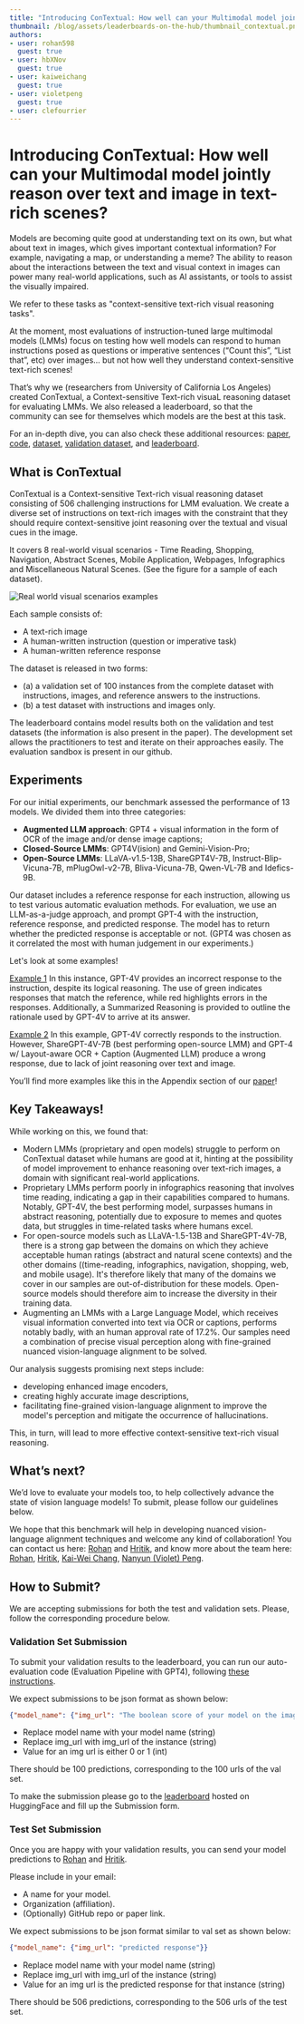 ```yaml
---
title: "Introducing ConTextual: How well can your Multimodal model jointly reason over text and image in text-rich scenes?"
thumbnail: /blog/assets/leaderboards-on-the-hub/thumbnail_contextual.png
authors:
- user: rohan598
  guest: true
- user: hbXNov
  guest: true
- user: kaiweichang
  guest: true
- user: violetpeng
  guest: true
- user: clefourrier
---
```


# Introducing ConTextual: How well can your Multimodal model jointly reason over text and image in text-rich scenes?

Models are becoming quite good at understanding text on its own, but what about text in images, which gives important contextual information? For example, navigating a map, or understanding a meme? The ability to reason about the interactions between the text and visual context in images can power many real-world applications, such as AI assistants, or tools to assist the visually impaired. 

We refer to these tasks as "context-sensitive text-rich visual reasoning tasks".

At the moment, most evaluations of instruction-tuned large multimodal models (LMMs) focus on testing how well models can respond to human instructions posed as questions or imperative sentences (“Count this”, “List that”, etc) over images... but not how well they understand context-sensitive text-rich scenes! 

That’s why we (researchers from University of California Los Angeles) created ConTextual, a Context-sensitive Text-rich visuaL reasoning dataset for evaluating LMMs. We also released a leaderboard, so that the community can see for themselves which models are the best at this task.

<script type="module" src="https://gradio.s3-us-west-2.amazonaws.com/3.45.1/gradio.js"> </script>
<gradio-app theme_mode="light" space="ucla-contextual/contextual_leaderboard"></gradio-app>

For an in-depth dive, you can also check these additional resources: [paper](https://huggingface.co/papers/2401.13311), [code](https://github.com/rohan598/ConTextual), [dataset](https://huggingface.co/datasets/ucla-contextual/contextual_all), [validation dataset](https://huggingface.co/datasets/ucla-contextual/contextual_val), and [leaderboard](https://huggingface.co/spaces/ucla-contextual/contextual_leaderboard). 


## What is ConTextual

ConTextual is a Context-sensitive Text-rich visual reasoning dataset consisting of 506 challenging instructions for LMM evaluation. We create a diverse set of instructions on text-rich images with the constraint that they should require context-sensitive joint reasoning over the textual and visual cues in the image. 

It covers 8 real-world visual scenarios - Time Reading, Shopping, Navigation, Abstract Scenes, Mobile Application, Webpages, Infographics and Miscellaneous Natural Scenes. (See the figure for a sample of each dataset).

![Real world visual scenarios examples](https://con-textual.github.io/static/images/teaser_figure.png)

Each sample consists of:
- A text-rich image
- A human-written instruction (question or imperative task)
- A human-written reference response 

The dataset is released in two forms: 
- (a) a validation set of 100 instances from the complete dataset with instructions, images, and reference answers to the instructions. 
- (b) a test dataset with instructions and images only.

The leaderboard contains model results both on the validation and test datasets (the information is also present in the paper). The development set allows the practitioners to test and iterate on their approaches easily. The evaluation sandbox is present in our github.  

## Experiments

For our initial experiments, our benchmark assessed the performance of 13 models. We divided them into three categories: 
- **Augmented LLM approach**: GPT4 + visual information in the form of OCR of the image and/or dense image captions; 
- **Closed-Source LMMs**: GPT4V(ision) and Gemini-Vision-Pro; 
- **Open-Source LMMs**: LLaVA-v1.5-13B, ShareGPT4V-7B, Instruct-Blip-Vicuna-7B, mPlugOwl-v2-7B, Bliva-Vicuna-7B, Qwen-VL-7B and Idefics-9B.

Our dataset includes a reference response for each instruction, allowing us to test various automatic evaluation methods. For evaluation, we use an LLM-as-a-judge approach, and prompt GPT-4 with the instruction, reference response, and predicted response. The model has to return whether the predicted response is acceptable or not. (GPT4 was chosen as it correlated the most with human judgement in our experiments.)

Let's look at some examples!

[Example 1](https://huggingface.co/datasets/huggingface/documentation-images/resolve/main/blog/leaderboards-on-the-hub/contextual-qualitative-ex-1.png)
In this instance, GPT-4V provides an incorrect response to the instruction, despite its logical reasoning. The use of green indicates responses that match the reference, while red highlights errors in the responses. Additionally, a Summarized Reasoning is provided to outline the rationale used by GPT-4V to arrive at its answer.

[Example 2](https://huggingface.co/datasets/huggingface/documentation-images/resolve/main/blog/leaderboards-on-the-hub/contextual-qualitative-ex-2.png)
In this example, GPT-4V correctly responds to the instruction. However, ShareGPT-4V-7B (best performing open-source LMM) and GPT-4 w/ Layout-aware OCR + Caption (Augmented LLM) produce a wrong response, due to lack of joint reasoning over text and image.

You’ll find more examples like this in the Appendix section of our [paper](https://huggingface.co/papers/2401.13311)!

## Key Takeaways!

While working on this, we found that:
- Modern LMMs (proprietary and open models) struggle to perform on ConTextual dataset while humans are good at it, hinting at the possibility of model improvement to enhance reasoning over text-rich images, a domain with significant real-world applications.
- Proprietary LMMs perform poorly in infographics reasoning that involves time reading, indicating a gap in their capabilities compared to humans. Notably, GPT-4V, the best performing model, surpasses humans in abstract reasoning, potentially due to exposure to memes and quotes data, but struggles in time-related tasks where humans excel.
- For open-source models such as LLaVA-1.5-13B and ShareGPT-4V-7B, there is a strong gap between the domains on which they achieve acceptable human ratings (abstract and natural scene contexts) and the other domains ((time-reading, infographics, navigation, shopping, web, and mobile usage). It's therefore likely that many of the domains we cover in our samples are out-of-distribution for these models. Open-source models should therefore aim to increase the diversity in their training data.
- Augmenting an LMMs with a Large Language Model, which receives visual information converted into text via OCR or captions, performs notably badly, with an human approval rate of 17.2%. Our samples need a combination of precise visual perception along with fine-grained nuanced vision-language alignment to be solved. 

Our analysis suggests promising next steps include: 
- developing enhanced image encoders, 
- creating highly accurate image descriptions, 
- facilitating fine-grained vision-language alignment to improve the model's perception and mitigate the occurrence of hallucinations. 

This, in turn, will lead to more effective context-sensitive text-rich visual reasoning.

## What’s next?

We’d love to evaluate your models too, to help collectively advance the state of vision language models! To submit, please follow our guidelines below.

We hope that this benchmark will help in developing nuanced vision-language alignment techniques and welcome any kind of collaboration! You can contact us here: [Rohan](rwadhawan7@g.ucla.edu) and [Hritik](hbansal@g.ucla.edu), and know more about the team here: [Rohan](https://web.cs.ucla.edu/~rwadhawan7/), [Hritik](https://sites.google.com/view/hbansal), [Kai-Wei Chang](https://web.cs.ucla.edu/~kwchang/), [Nanyun (Violet) Peng](https://vnpeng.net/).



## How to Submit?

We are accepting submissions for both the test and validation sets. Please, follow the corresponding procedure below.

### Validation Set Submission

To submit your validation results to the leaderboard, you can run our auto-evaluation code (Evaluation Pipeline with GPT4), following [these instructions](https://github.com/rohan598/ConTextual?tab=readme-ov-file#-evaluation-pipeline-gpt-4).

We expect submissions to be json format as shown below:

```json
{"model_name": {"img_url": "The boolean score of your model on the image, 1 for success and 0 for failure"}}
```

- Replace model name with your model name (string)
- Replace img_url with img_url of the instance (string)
- Value for an img url is either 0 or 1 (int)

There should be 100 predictions, corresponding to the 100 urls of the val set.


To make the submission please go to the [leaderboard](https://huggingface.co/spaces/ucla-contextual/contextual_leaderboard) hosted on HuggingFace and fill up the Submission form.

### Test Set Submission

Once you are happy with your validation results, you can send your model predictions to [Rohan](rwadhawan7@g.ucla.edu) and [Hritik](hbansal@g.ucla.edu).

Please include in your email:
- A name for your model.
- Organization (affiliation).
- (Optionally) GitHub repo or paper link.

We expect submissions to be json format similar to val set as shown below:

```json
{"model_name": {"img_url": "predicted response"}}
```

- Replace model name with your model name (string)
- Replace img_url with img_url of the instance (string)
- Value for an img url is the predicted response for that instance (string)

There should be 506 predictions, corresponding to the 506 urls of the test set.




